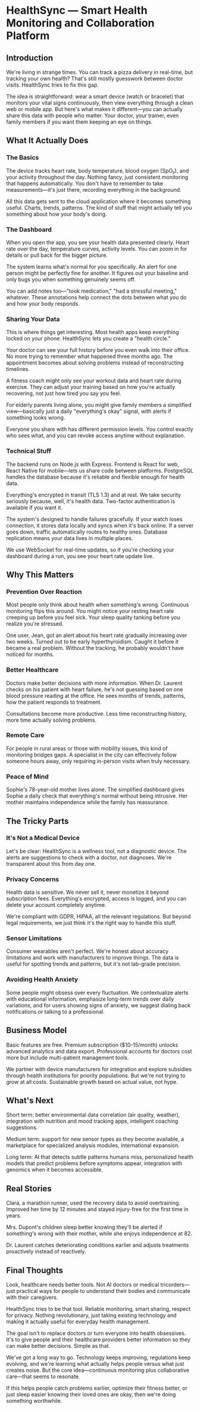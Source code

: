 # HealthSync — Smart Health Monitoring and Collaboration Platform

## Introduction

We're living in strange times. You can track a pizza delivery in real-time, but tracking your own health? That's still mostly guesswork between doctor visits. HealthSync tries to fix this gap.

The idea is straightforward: wear a smart device (watch or bracelet) that monitors your vital signs continuously, then view everything through a clean web or mobile app. But here's what makes it different—you can actually share this data with people who matter. Your doctor, your trainer, even family members if you want them keeping an eye on things.

## What It Actually Does

### The Basics

The device tracks heart rate, body temperature, blood oxygen (SpO₂), and your activity throughout the day. Nothing fancy, just consistent monitoring that happens automatically. You don't have to remember to take measurements—it's just there, recording everything in the background.

All this data gets sent to the cloud application where it becomes something useful. Charts, trends, patterns. The kind of stuff that might actually tell you something about how your body's doing.

### The Dashboard

When you open the app, you see your health data presented clearly. Heart rate over the day, temperature curves, activity levels. You can zoom in for details or pull back for the bigger picture. 

The system learns what's normal for you specifically. An alert for one person might be perfectly fine for another. It figures out your baseline and only bugs you when something genuinely seems off.

You can add notes too—"took medication," "had a stressful meeting," whatever. These annotations help connect the dots between what you do and how your body responds.

### Sharing Your Data

This is where things get interesting. Most health apps keep everything locked on your phone. HealthSync lets you create a "health circle."

Your doctor can see your full history before you even walk into their office. No more trying to remember what happened three months ago. The appointment becomes about solving problems instead of reconstructing timelines.

A fitness coach might only see your workout data and heart rate during exercise. They can adjust your training based on how you're actually recovering, not just how tired you say you feel.

For elderly parents living alone, you might give family members a simplified view—basically just a daily "everything's okay" signal, with alerts if something looks wrong.

Everyone you share with has different permission levels. You control exactly who sees what, and you can revoke access anytime without explanation.

### Technical Stuff

The backend runs on Node.js with Express. Frontend is React for web, React Native for mobile—lets us share code between platforms. PostgreSQL handles the database because it's reliable and flexible enough for health data.

Everything's encrypted in transit (TLS 1.3) and at rest. We take security seriously because, well, it's health data. Two-factor authentication is available if you want it.

The system's designed to handle failures gracefully. If your watch loses connection, it stores data locally and syncs when it's back online. If a server goes down, traffic automatically routes to healthy ones. Database replication means your data lives in multiple places.

We use WebSocket for real-time updates, so if you're checking your dashboard during a run, you see your heart rate update live.

## Why This Matters

### Prevention Over Reaction

Most people only think about health when something's wrong. Continuous monitoring flips this around. You might notice your resting heart rate creeping up before you feel sick. Your sleep quality tanking before you realize you're stressed.

One user, Jean, got an alert about his heart rate gradually increasing over two weeks. Turned out to be early hyperthyroidism. Caught it before it became a real problem. Without the tracking, he probably wouldn't have noticed for months.

### Better Healthcare

Doctors make better decisions with more information. When Dr. Laurent checks on his patient with heart failure, he's not guessing based on one blood pressure reading at the office. He sees months of trends, patterns, how the patient responds to treatment.

Consultations become more productive. Less time reconstructing history, more time actually solving problems.

### Remote Care

For people in rural areas or those with mobility issues, this kind of monitoring bridges gaps. A specialist in the city can effectively follow someone hours away, only requiring in-person visits when truly necessary.

### Peace of Mind

Sophie's 78-year-old mother lives alone. The simplified dashboard gives Sophie a daily check that everything's normal without being intrusive. Her mother maintains independence while the family has reassurance.

## The Tricky Parts

### It's Not a Medical Device

Let's be clear: HealthSync is a wellness tool, not a diagnostic device. The alerts are suggestions to check with a doctor, not diagnoses. We're transparent about this from day one.

### Privacy Concerns

Health data is sensitive. We never sell it, never monetize it beyond subscription fees. Everything's encrypted, access is logged, and you can delete your account completely anytime.

We're compliant with GDPR, HIPAA, all the relevant regulations. But beyond legal requirements, we just think it's the right way to handle this stuff.

### Sensor Limitations

Consumer wearables aren't perfect. We're honest about accuracy limitations and work with manufacturers to improve things. The data is useful for spotting trends and patterns, but it's not lab-grade precision.

### Avoiding Health Anxiety

Some people might obsess over every fluctuation. We contextualize alerts with educational information, emphasize long-term trends over daily variations, and for users showing signs of anxiety, we suggest dialing back notifications or talking to a professional.

## Business Model

Basic features are free. Premium subscription ($10-15/month) unlocks advanced analytics and data export. Professional accounts for doctors cost more but include multi-patient management tools.

We partner with device manufacturers for integration and explore subsidies through health institutions for priority populations. But we're not trying to grow at all costs. Sustainable growth based on actual value, not hype.

## What's Next

Short term: better environmental data correlation (air quality, weather), integration with nutrition and mood tracking apps, intelligent coaching suggestions.

Medium term: support for new sensor types as they become available, a marketplace for specialized analysis modules, international expansion.

Long term: AI that detects subtle patterns humans miss, personalized health models that predict problems before symptoms appear, integration with genomics when it becomes accessible.

## Real Stories

Clara, a marathon runner, used the recovery data to avoid overtraining. Improved her time by 12 minutes and stayed injury-free for the first time in years.

Mrs. Dupont's children sleep better knowing they'll be alerted if something's wrong with their mother, while she enjoys independence at 82.

Dr. Laurent catches deteriorating conditions earlier and adjusts treatments proactively instead of reactively.

## Final Thoughts

Look, healthcare needs better tools. Not AI doctors or medical tricorders—just practical ways for people to understand their bodies and communicate with their caregivers.

HealthSync tries to be that tool. Reliable monitoring, smart sharing, respect for privacy. Nothing revolutionary, just taking existing technology and making it actually useful for everyday health management.

The goal isn't to replace doctors or turn everyone into health obsessives. It's to give people and their healthcare providers better information so they can make better decisions. Simple as that.

We've got a long way to go. Technology keeps improving, regulations keep evolving, and we're learning what actually helps people versus what just creates noise. But the core idea—continuous monitoring plus collaborative care—that seems to resonate.

If this helps people catch problems earlier, optimize their fitness better, or just sleep easier knowing their loved ones are okay, then we're doing something worthwhile.
